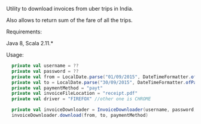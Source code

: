 Utility to download invoices from uber trips in India.

Also allows to return sum of the fare of all the trips.

Requirements:

Java 8, Scala 2.11.*

Usage:
``` scala
  private val username = ??
  private val password = ??
  private val from = LocalDate.parse("01/09/2015", DateTimeFormatter.ofPattern("dd/MM/yyyy"))
  private val to = LocalDate.parse("30/09/2015", DateTimeFormatter.ofPattern("dd/MM/yyyy"))
  private val paymentMethod = "payt"
  private val invoiceFileLocation = "receipt.pdf"
  private val driver = "FIREFOX" //other one is CHROME

  private val invoiceDownloader = InvoiceDownloader(username, password, invoiceFileLocation, driver)
  invoiceDownloader.download(from, to, paymentMethod)
```